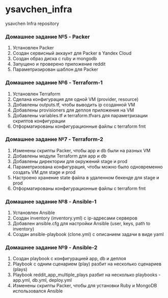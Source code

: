 # ysavchen_infra
ysavchen Infra repository

### Домашнее задание №5 - Packer
1. Установлен Packer
2. Создан сервисный аккаунт для Packer в Yandex Cloud
3. Создан образ диска с ruby и mongodb
4. Запущено и проверено приложение reddit
5. Параметризирован шаблон для Packer

### Домашнее задание №6 - Terraform-1
1. Установлен Terraform
2. Сделана конфигурация для одной VM (provider, resource)
3. Добавлены outputs.tf, чтобы выводить ip созданной VM
4. Добавлены provisioners для деплоя приложения на VM
5. Добавлены variables.tf и terraform.tfvars для параметризации скриптов конфигурации
6. Отформатированы конфигурационные файлы с terraform fmt

### Домашнее задание №7 - Terraform-2
1. Изменены скрипты Packer, чтобы app и db были на разных VM
2. Добавлены модули Terraform для app и db
3. Добавлены директории для окружений stage и prod
4. Параметризована конфигурация, чтобы можно было одновременно создать VM для stage и prod
5. Настроено хранение state файла в удаленном бекенде для stage и prod
6. Отформатированы конфигурационные файлы с terraform fmt

### Домашнее задание №8 - Ansible-1
1. Установлен Ansible
2. Создан inventory (inventory.yml) с ip-адресами серверов
3. Добавлен ansible.cfg для настройки Ansible (user, keys, path to inventory)
4. Создан ansible-playbook (clone.yml) с описанием задачи в виде yaml

### Домашнее задание №9 - Ansible-2
1. Создан playbook c конфигурацией app, db и деплоя
2. Playbook c одним сценарием (play) разбит на несколько сценариев (plays)
3. Playbook reddit_app_multiple_plays разбит на несколько playbooks - app.yml, db.yml, deploy.yml
4. Изменены скрипты Packer, чтобы для установки Ruby и MongoDB использовался Ansible
